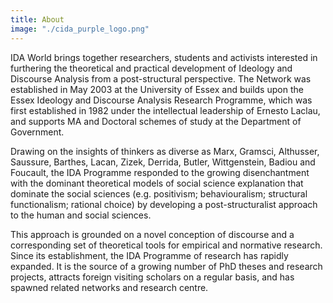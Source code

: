 ```yaml
---
title: About 
image: "./cida_purple_logo.png"
---
```


IDA World brings together researchers, students and activists interested in furthering the theoretical and practical development of Ideology and Discourse Analysis from a post-structural perspective. The Network was established in May 2003 at the University of Essex and builds upon the Essex Ideology and Discourse Analysis Research Programme, which was first established in 1982 under the intellectual leadership of Ernesto Laclau, and supports MA and Doctoral schemes of study at the Department of Government. 

 Drawing on the insights of thinkers as diverse as Marx, Gramsci, Althusser, Saussure, Barthes, Lacan, Zizek, Derrida, Butler, Wittgenstein, Badiou and Foucault, the IDA Programme responded to the growing disenchantment with the dominant theoretical models of social science explanation that dominate the social sciences (e.g. positivism; behaviouralism; structural functionalism; rational choice) by developing a post-structuralist approach to the human and social sciences. 
 
 This approach is grounded on a novel conception of discourse and a corresponding set of theoretical tools for empirical and normative research. Since its establishment, the IDA Programme of research has rapidly expanded. It is the source of a growing number of PhD theses and research projects, attracts foreign visiting scholars on a regular basis, and has spawned related networks and research centre.